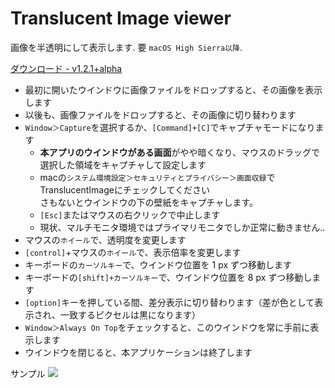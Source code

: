 # Translucent Image viewer

画像を半透明にして表示します. 要 `macOS High Sierra以降`.

<a href="https://github.com/syam8192/TranslucentImage/releases/download/1.2.1%2Balpha/TranslucentImage_1_2_1_alpha.zip">ダウンロード - v1.2.1+alpha</a>

- 最初に開いたウインドウに画像ファイルをドロップすると、その画像を表示します
- 以後も、画像ファイルをドロップすると、その画像に切り替わります
- `Window＞Capture`を選択するか、`[Command]+[C]`でキャプチャモードになります
  - <strong>本アプリのウインドウがある画面</strong>がやや暗くなり、マウスのドラッグで選択した領域をキャプチャして設定します
  - macの`システム環境設定＞セキュリティとプライバシー＞画面収録`でTranslucentImageにチェックしてください<br>さもないとウインドウの下の壁紙をキャプチャします。
  - `[Esc]`またはマウスの右クリックで中止します
  - 現状、マルチモニタ環境ではプライマリモニタでしか正常に動きません..
- マウスの`ホイール`で、透明度を変更します
- `[control]`+マウスの`ホイール`で、表示倍率を変更します
- キーボードの`カーソルキー`で、ウインドウ位置を 1 px ずつ移動します
- キーボードの`[shift]+カーソルキー`で、ウインドウ位置を 8 px ずつ移動します
- `[option]`キーを押している間、差分表示に切り替わります（差が色として表示され、一致するピクセルは黒になります）
- `Window＞Always On Top`をチェックすると、このウインドウを常に手前に表示します
- ウインドウを閉じると、本アプリケーションは終了します


サンプル
<img src="https://user-images.githubusercontent.com/1811412/105612491-df570d80-5dff-11eb-84a7-ae0230a6ab18.gif"/>
